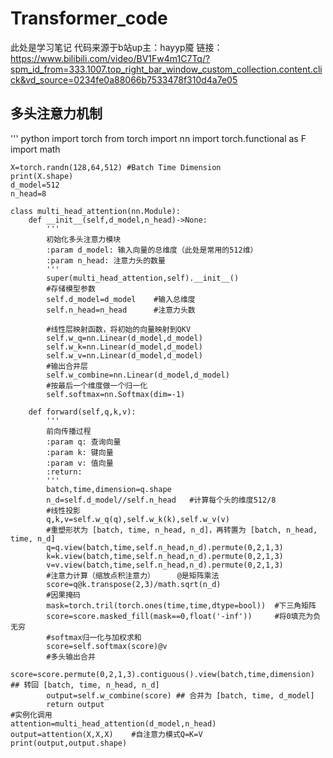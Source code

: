 # Transformer_code
此处是学习笔记
代码来源于b站up主：hayyp魇
链接：https://www.bilibili.com/video/BV1Fw4m1C7Tq/?spm_id_from=333.1007.top_right_bar_window_custom_collection.content.click&vd_source=0234fe0a88066b7533478f310d4a7e05
## 多头注意力机制
''' python
    import torch
    from torch import nn
    import torch.functional as F
    import math
    
    X=torch.randn(128,64,512) #Batch Time Dimension
    print(X.shape)
    d_model=512
    n_head=8
    
    class multi_head_attention(nn.Module):
        def __init__(self,d_model,n_head)->None:
            '''
            初始化多头注意力模块
            :param d_model: 输入向量的总维度（此处是常用的512维）
            :param n_head: 注意力头的数量
            '''
            super(multi_head_attention,self).__init__()
            #存储模型参数
            self.d_model=d_model    #输入总维度
            self.n_head=n_head      #注意力头数
    
            #线性层映射函数，将初始的向量映射到QKV
            self.w_q=nn.Linear(d_model,d_model)
            self.w_k=nn.Linear(d_model,d_model)
            self.w_v=nn.Linear(d_model,d_model)
            #输出合并层
            self.w_combine=nn.Linear(d_model,d_model)
            #按最后一个维度做一个归一化
            self.softmax=nn.Softmax(dim=-1)
    
        def forward(self,q,k,v):
            '''
            前向传播过程
            :param q: 查询向量
            :param k: 键向量
            :param v: 值向量
            :return:
            '''
            batch,time,dimension=q.shape
            n_d=self.d_model//self.n_head   #计算每个头的维度512/8
            #线性投影
            q,k,v=self.w_q(q),self.w_k(k),self.w_v(v)
            #重塑形状为 [batch, time, n_head, n_d]，再转置为 [batch, n_head, time, n_d]
            q=q.view(batch,time,self.n_head,n_d).permute(0,2,1,3)
            k=k.view(batch,time,self.n_head,n_d).permute(0,2,1,3)
            v=v.view(batch,time,self.n_head,n_d).permute(0,2,1,3)
            #注意力计算（缩放点积注意力）     @是矩阵乘法
            score=q@k.transpose(2,3)/math.sqrt(n_d)
            #因果掩码
            mask=torch.tril(torch.ones(time,time,dtype=bool))  #下三角矩阵
            score=score.masked_fill(mask==0,float('-inf'))     #将0填充为负无穷
            #softmax归一化与加权求和
            score=self.softmax(score)@v
            #多头输出合并
            score=score.permute(0,2,1,3).contiguous().view(batch,time,dimension) ## 转回 [batch, time, n_head, n_d]
            output=self.w_combine(score) ## 合并为 [batch, time, d_model]
            return output
    #实例化调用
    attention=multi_head_attention(d_model,n_head)
    output=attention(X,X,X)    #自注意力模式Q=K=V
    print(output,output.shape)
